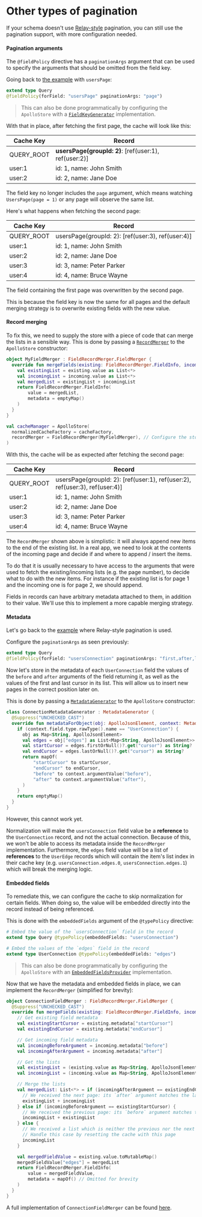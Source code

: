 # Other types of pagination

If your schema doesn't use [Relay-style](https://relay.dev/graphql/connections.htm) pagination, you can still use the pagination support,
with more configuration needed.

#### Pagination arguments

The `@fieldPolicy` directive has a `paginationArgs` argument that can be used to specify the arguments that should be omitted from the field key.

Going back to [the example](pagination-home.md) with `usersPage`:


```graphql
extend type Query
@fieldPolicy(forField: "usersPage" paginationArgs: "page")
```

> This can also be done programmatically by configuring the `ApolloStore` with a [`FieldKeyGenerator`](https://apollographql.github.io/apollo-kotlin-normalized-cache/kdoc/normalized-cache/com.apollographql.cache.normalized.api/-field-key-generator/index.html?query=interface%20FieldKeyGenerator) implementation.

With that in place, after fetching the first page, the cache will look like this:

| Cache Key  | Record                                                |
|------------|-------------------------------------------------------|
| QUERY_ROOT | **usersPage(groupId: 2)**: [ref(user:1), ref(user:2)] |
| user:1     | id: 1, name: John Smith                               |
| user:2     | id: 2, name: Jane Doe                                 |

The field key no longer includes the `page` argument, which means watching `UsersPage(page = 1)` or any page will observe the same list.

Here's what happens when fetching the second page:

| Cache Key  | Record                                            |
|------------|---------------------------------------------------|
| QUERY_ROOT | usersPage(groupId: 2): [ref(user:3), ref(user:4)] |
| user:1     | id: 1, name: John Smith                           |
| user:2     | id: 2, name: Jane Doe                             |
| user:3     | id: 3, name: Peter Parker                         |
| user:4     | id: 4, name: Bruce Wayne                          |

The field containing the first page was overwritten by the second page.

This is because the field key is now the same for all pages and the default merging strategy is to overwrite existing fields with the new value.

#### Record merging

To fix this, we need to supply the store with a piece of code that can merge the lists in a sensible way.
This is done by passing a [`RecordMerger`](https://apollographql.github.io/apollo-kotlin-normalized-cache/kdoc/normalized-cache/com.apollographql.cache.normalized.api/-record-merger/index.html?query=interface%20RecordMerger) to the `ApolloStore` constructor:

```kotlin
object MyFieldMerger : FieldRecordMerger.FieldMerger {
  override fun mergeFields(existing: FieldRecordMerger.FieldInfo, incoming: FieldRecordMerger.FieldInfo): FieldRecordMerger.FieldInfo {
    val existingList = existing.value as List<*>
    val incomingList = incoming.value as List<*>
    val mergedList = existingList + incomingList
    return FieldRecordMerger.FieldInfo(
        value = mergedList,
        metadata = emptyMap()
    )
  }
}

val cacheManager = ApolloStore(
  normalizedCacheFactory = cacheFactory,
  recordMerger = FieldRecordMerger(MyFieldMerger), // Configure the store with the custom merger
)
```

With this, the cache will be as expected after fetching the second page:

| Cache Key  | Record                                                                      |
|------------|-----------------------------------------------------------------------------|
| QUERY_ROOT | usersPage(groupId: 2): [ref(user:1), ref(user:2), ref(user:3), ref(user:4)] |
| user:1     | id: 1, name: John Smith                                                     |
| user:2     | id: 2, name: Jane Doe                                                       |
| user:3     | id: 3, name: Peter Parker                                                   |
| user:4     | id: 4, name: Bruce Wayne                                                    |

The `RecordMerger` shown above is simplistic: it will always append new items to the end of the existing list.
In a real app, we need to look at the contents of the incoming page and decide if and where to append / insert the items.

To do that it is usually necessary to have access to the arguments that were used to fetch the existing/incoming lists (e.g. the page number),
to decide what to do with the new items.
For instance if the existing list is for page 1 and the incoming one is for page 2, we should append.

Fields in records can have arbitrary metadata attached to them, in addition to their value. We'll use this to implement a more capable merging strategy.

#### Metadata

Let's go back to the [example](pagination-relay-style.md) where Relay-style pagination is used.

Configure the `paginationArgs` as seen previously:

```graphql
extend type Query
@fieldPolicy(forField: "usersConnection" paginationArgs: "first,after,last,before")
```

Now let's store in the metadata of each `UserConnection` field the values of the `before` and `after` arguments of the field returning it,
as well as the values of the first and last cursor in its list.
This will allow us to insert new pages in the correct position later on.

This is done by passing a [`MetadataGenerator`](https://apollographql.github.io/apollo-kotlin-normalized-cache/kdoc/normalized-cache/com.apollographql.cache.normalized.api/-metadata-generator/index.html?query=interface%20MetadataGenerator) to the `ApolloStore` constructor:

```kotlin
class ConnectionMetadataGenerator : MetadataGenerator {
  @Suppress("UNCHECKED_CAST")
  override fun metadataForObject(obj: ApolloJsonElement, context: MetadataGeneratorContext): Map<String, ApolloJsonElement> {
    if (context.field.type.rawType().name == "UserConnection") {
      obj as Map<String, ApolloJsonElement>
      val edges = obj["edges"] as List<Map<String, ApolloJsonElement>>
      val startCursor = edges.firstOrNull()?.get("cursor") as String?
      val endCursor = edges.lastOrNull()?.get("cursor") as String?
      return mapOf(
          "startCursor" to startCursor,
          "endCursor" to endCursor,
          "before" to context.argumentValue("before"),
          "after" to context.argumentValue("after"),
      )
    }
    return emptyMap()
  }
}
```

However, this cannot work yet.

Normalization will make the `usersConnection` field value be a **reference** to the `UserConnection` record, and not the actual connection.
Because of this, we won't be able to access its metadata inside the `RecordMerger` implementation.
Furthermore, the `edges` field value will be a list of **references** to the `UserEdge` records which will contain the item's list index in their
cache key (e.g. `usersConnection.edges.0`, `usersConnection.edges.1`) which will break the merging logic.

#### Embedded fields

To remediate this, we can configure the cache to skip normalization for certain fields. When doing so, the value will be embedded directly into
the record instead of being referenced.

This is done with the `embeddedFields` argument of the `@typePolicy` directive:

```graphql
# Embed the value of the `usersConnection` field in the record
extend type Query @typePolicy(embeddedFields: "usersConnection")

# Embed the values of the `edges` field in the record
extend type UserConnection @typePolicy(embeddedFields: "edges")
```

> This can also be done programmatically by configuring the `ApolloStore` with an [`EmbeddedFieldsProvider`](https://apollographql.github.io/apollo-kotlin-normalized-cache/kdoc/normalized-cache/com.apollographql.cache.normalized.api/-embedded-fields-provider/index.html?query=interface%20EmbeddedFieldsProvider) implementation.

Now that we have the metadata and embedded fields in place, we can implement the `RecordMerger` (simplified for brevity):

```kotlin
object ConnectionFieldMerger : FieldRecordMerger.FieldMerger {
  @Suppress("UNCHECKED_CAST")
  override fun mergeFields(existing: FieldRecordMerger.FieldInfo, incoming: FieldRecordMerger.FieldInfo): FieldRecordMerger.FieldInfo {
    // Get existing field metadata
    val existingStartCursor = existing.metadata["startCursor"]
    val existingEndCursor = existing.metadata["endCursor"]

    // Get incoming field metadata
    val incomingBeforeArgument = incoming.metadata["before"]
    val incomingAfterArgument = incoming.metadata["after"]

    // Get the lists
    val existingList = (existing.value as Map<String, ApolloJsonElement>)["edges"] as List<*>
    val incomingList = (incoming.value as Map<String, ApolloJsonElement>)["edges"] as List<*>

    // Merge the lists
    val mergedList: List<*> = if (incomingAfterArgument == existingEndCursor) {
      // We received the next page: its `after` argument matches the last cursor of the existing list
      existingList + incomingList
    } else if (incomingBeforeArgument == existingStartCursor) {
      // We received the previous page: its `before` argument matches the first cursor of the existing list
      incomingList + existingList
    } else {
      // We received a list which is neither the previous nor the next page.
      // Handle this case by resetting the cache with this page
      incomingList
    }

    val mergedFieldValue = existing.value.toMutableMap()
    mergedFieldValue["edges"] = mergedList
    return FieldRecordMerger.FieldInfo(
        value = mergedFieldValue,
        metadata = mapOf() // Omitted for brevity
    )
  }
}
```

A full implementation of `ConnectionFieldMerger` can be found [here](https://github.com/apollographql/apollo-kotlin-normalized-cache/blob/main/normalized-cache/src/commonMain/kotlin/com/apollographql/cache/normalized/api/RecordMerger.kt#L136).
